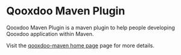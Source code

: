 [qooxdoo-maven home page]: http://qxmaven.charless.org

# Qooxdoo Maven Plugin

Qooxdoo Maven Plugin is a maven plugin to help people developing Qooxdoo application within Maven.

Visit the [qooxdoo-maven home page] page for more details.

